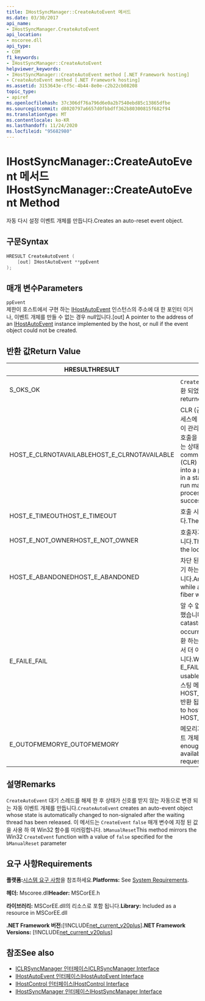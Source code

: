```yaml
---
title: IHostSyncManager::CreateAutoEvent 메서드
ms.date: 03/30/2017
api_name:
- IHostSyncManager.CreateAutoEvent
api_location:
- mscoree.dll
api_type:
- COM
f1_keywords:
- IHostSyncManager::CreateAutoEvent
helpviewer_keywords:
- IHostSyncManager::CreateAutoEvent method [.NET Framework hosting]
- CreateAutoEvent method [.NET Framework hosting]
ms.assetid: 3153643e-cf5c-4b44-8e0e-c2b22cb08208
topic_type:
- apiref
ms.openlocfilehash: 37c306df76a796d6e0a2b7540ebd85c13865dfbe
ms.sourcegitcommit: d8020797a6657d0fbbdff362b80300815f682f94
ms.translationtype: MT
ms.contentlocale: ko-KR
ms.lasthandoff: 11/24/2020
ms.locfileid: "95682980"
---
```

# <a name="ihostsyncmanagercreateautoevent-method"></a><span data-ttu-id="8843e-102">IHostSyncManager::CreateAutoEvent 메서드</span><span class="sxs-lookup"><span data-stu-id="8843e-102">IHostSyncManager::CreateAutoEvent Method</span></span>

<span data-ttu-id="8843e-103">자동 다시 설정 이벤트 개체를 만듭니다.</span><span class="sxs-lookup"><span data-stu-id="8843e-103">Creates an auto-reset event object.</span></span>  
  
## <a name="syntax"></a><span data-ttu-id="8843e-104">구문</span><span class="sxs-lookup"><span data-stu-id="8843e-104">Syntax</span></span>  
  
```cpp  
HRESULT CreateAutoEvent (  
    [out] IHostAutoEvent **ppEvent  
);  
```  
  
## <a name="parameters"></a><span data-ttu-id="8843e-105">매개 변수</span><span class="sxs-lookup"><span data-stu-id="8843e-105">Parameters</span></span>  

 `ppEvent`  
 <span data-ttu-id="8843e-106">제한이 호스트에서 구현 하는 [IHostAutoEvent](ihostautoevent-interface.md) 인스턴스의 주소에 대 한 포인터 이거나, 이벤트 개체를 만들 수 없는 경우 null입니다.</span><span class="sxs-lookup"><span data-stu-id="8843e-106">[out] A pointer to the address of an [IHostAutoEvent](ihostautoevent-interface.md) instance implemented by the host, or null if the event object could not be created.</span></span>  
  
## <a name="return-value"></a><span data-ttu-id="8843e-107">반환 값</span><span class="sxs-lookup"><span data-stu-id="8843e-107">Return Value</span></span>  
  
|<span data-ttu-id="8843e-108">HRESULT</span><span class="sxs-lookup"><span data-stu-id="8843e-108">HRESULT</span></span>|<span data-ttu-id="8843e-109">설명</span><span class="sxs-lookup"><span data-stu-id="8843e-109">Description</span></span>|  
|-------------|-----------------|  
|<span data-ttu-id="8843e-110">S_OK</span><span class="sxs-lookup"><span data-stu-id="8843e-110">S_OK</span></span>|<span data-ttu-id="8843e-111">`CreateAutoEvent` 성공적으로 반환 되었습니다.</span><span class="sxs-lookup"><span data-stu-id="8843e-111">`CreateAutoEvent` returned successfully.</span></span>|  
|<span data-ttu-id="8843e-112">HOST_E_CLRNOTAVAILABLE</span><span class="sxs-lookup"><span data-stu-id="8843e-112">HOST_E_CLRNOTAVAILABLE</span></span>|<span data-ttu-id="8843e-113">CLR (공용 언어 런타임)이 프로세스에 로드 되지 않았거나 CLR이 관리 코드를 실행할 수 없거나 호출을 성공적으로 처리할 수 없는 상태에 있습니다.</span><span class="sxs-lookup"><span data-stu-id="8843e-113">The common language runtime (CLR) has not been loaded into a process, or the CLR is in a state in which it cannot run managed code or process the call successfully.</span></span>|  
|<span data-ttu-id="8843e-114">HOST_E_TIMEOUT</span><span class="sxs-lookup"><span data-stu-id="8843e-114">HOST_E_TIMEOUT</span></span>|<span data-ttu-id="8843e-115">호출 시간이 초과 되었습니다.</span><span class="sxs-lookup"><span data-stu-id="8843e-115">The call timed out.</span></span>|  
|<span data-ttu-id="8843e-116">HOST_E_NOT_OWNER</span><span class="sxs-lookup"><span data-stu-id="8843e-116">HOST_E_NOT_OWNER</span></span>|<span data-ttu-id="8843e-117">호출자가 잠금을 소유 하지 않습니다.</span><span class="sxs-lookup"><span data-stu-id="8843e-117">The caller does not own the lock.</span></span>|  
|<span data-ttu-id="8843e-118">HOST_E_ABANDONED</span><span class="sxs-lookup"><span data-stu-id="8843e-118">HOST_E_ABANDONED</span></span>|<span data-ttu-id="8843e-119">차단 된 스레드나 파이버에서 대기 하는 동안 이벤트를 취소 했습니다.</span><span class="sxs-lookup"><span data-stu-id="8843e-119">An event was canceled while a blocked thread or fiber was waiting on it.</span></span>|  
|<span data-ttu-id="8843e-120">E_FAIL</span><span class="sxs-lookup"><span data-stu-id="8843e-120">E_FAIL</span></span>|<span data-ttu-id="8843e-121">알 수 없는 치명적인 오류가 발생 했습니다.</span><span class="sxs-lookup"><span data-stu-id="8843e-121">An unknown catastrophic failure occurred.</span></span> <span data-ttu-id="8843e-122">메서드가 E_FAIL 반환 하는 경우 해당 프로세스 내에서 더 이상 CLR을 사용할 수 없습니다.</span><span class="sxs-lookup"><span data-stu-id="8843e-122">When a method returns E_FAIL, the CLR is no longer usable within the process.</span></span> <span data-ttu-id="8843e-123">호스팅 메서드를 이후에 호출 하면 HOST_E_CLRNOTAVAILABLE 반환 됩니다.</span><span class="sxs-lookup"><span data-stu-id="8843e-123">Subsequent calls to hosting methods return HOST_E_CLRNOTAVAILABLE.</span></span>|  
|<span data-ttu-id="8843e-124">E_OUTOFMEMORY</span><span class="sxs-lookup"><span data-stu-id="8843e-124">E_OUTOFMEMORY</span></span>|<span data-ttu-id="8843e-125">메모리가 부족 하 여 요청한 이벤트 개체를 만들 수 없습니다.</span><span class="sxs-lookup"><span data-stu-id="8843e-125">Not enough memory was available to create the requested event object.</span></span>|  
  
## <a name="remarks"></a><span data-ttu-id="8843e-126">설명</span><span class="sxs-lookup"><span data-stu-id="8843e-126">Remarks</span></span>  

 <span data-ttu-id="8843e-127">`CreateAutoEvent` 대기 스레드를 해제 한 후 상태가 신호를 받지 않는 자동으로 변경 되는 자동 이벤트 개체를 만듭니다.</span><span class="sxs-lookup"><span data-stu-id="8843e-127">`CreateAutoEvent` creates an auto-event object whose state is automatically changed to non-signaled after the waiting thread has been released.</span></span> <span data-ttu-id="8843e-128">이 메서드는 `CreateEvent` `false` 매개 변수에 지정 된 값을 사용 하 여 Win32 함수를 미러링합니다. `bManualReset`</span><span class="sxs-lookup"><span data-stu-id="8843e-128">This method mirrors the Win32 `CreateEvent` function with a value of `false` specified for the `bManualReset` parameter</span></span>  
  
## <a name="requirements"></a><span data-ttu-id="8843e-129">요구 사항</span><span class="sxs-lookup"><span data-stu-id="8843e-129">Requirements</span></span>  

 <span data-ttu-id="8843e-130">**플랫폼:**[시스템 요구 사항](../../get-started/system-requirements.md)을 참조하세요.</span><span class="sxs-lookup"><span data-stu-id="8843e-130">**Platforms:** See [System Requirements](../../get-started/system-requirements.md).</span></span>  
  
 <span data-ttu-id="8843e-131">**헤더:** Mscoree.dll</span><span class="sxs-lookup"><span data-stu-id="8843e-131">**Header:** MSCorEE.h</span></span>  
  
 <span data-ttu-id="8843e-132">**라이브러리:** MSCorEE.dll의 리소스로 포함 됩니다.</span><span class="sxs-lookup"><span data-stu-id="8843e-132">**Library:** Included as a resource in MSCorEE.dll</span></span>  
  
 <span data-ttu-id="8843e-133">**.NET Framework 버전:**[!INCLUDE[net_current_v20plus](../../../../includes/net-current-v20plus-md.md)]</span><span class="sxs-lookup"><span data-stu-id="8843e-133">**.NET Framework Versions:** [!INCLUDE[net_current_v20plus](../../../../includes/net-current-v20plus-md.md)]</span></span>  
  
## <a name="see-also"></a><span data-ttu-id="8843e-134">참조</span><span class="sxs-lookup"><span data-stu-id="8843e-134">See also</span></span>

- [<span data-ttu-id="8843e-135">ICLRSyncManager 인터페이스</span><span class="sxs-lookup"><span data-stu-id="8843e-135">ICLRSyncManager Interface</span></span>](iclrsyncmanager-interface.md)
- [<span data-ttu-id="8843e-136">IHostAutoEvent 인터페이스</span><span class="sxs-lookup"><span data-stu-id="8843e-136">IHostAutoEvent Interface</span></span>](ihostautoevent-interface.md)
- [<span data-ttu-id="8843e-137">IHostControl 인터페이스</span><span class="sxs-lookup"><span data-stu-id="8843e-137">IHostControl Interface</span></span>](ihostcontrol-interface.md)
- [<span data-ttu-id="8843e-138">IHostSyncManager 인터페이스</span><span class="sxs-lookup"><span data-stu-id="8843e-138">IHostSyncManager Interface</span></span>](ihostsyncmanager-interface.md)
